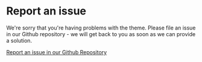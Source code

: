 # Report an issue

We're sorry that you're having problems with the theme. Please file an issue in our Github repository - we will get back to you as soon as we can provide a solution.

[Report an issue in our Github Repository](https://github.com/tq-bit/candidus/issues)